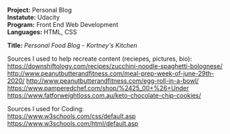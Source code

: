 **Project:** Personal Blog\
**Instatute:** Udacity\
**Program:** Front End Web Development\
**Languages:** HTML, CSS

**Title:** *Personal Food Blog - Kortney's Kitchen*

Sources I used to help recreate content (reciepes, pictures, bio):\
https://downshiftology.com/recipes/zucchini-noodle-spaghetti-bolognese/
http://www.peanutbutterandfitness.com/meal-prep-week-of-june-29th-2020/
http://www.peanutbutterandfitness.com/egg-roll-in-a-bowl/
https://www.pamperedchef.com/shop/%2425_00+%26+Under
https://www.fatforweightloss.com.au/keto-chocolate-chip-cookies/

Sources I used for Coding:\
https://www.w3schools.com/css/default.asp
https://www.w3schools.com/html/default.asp
  
